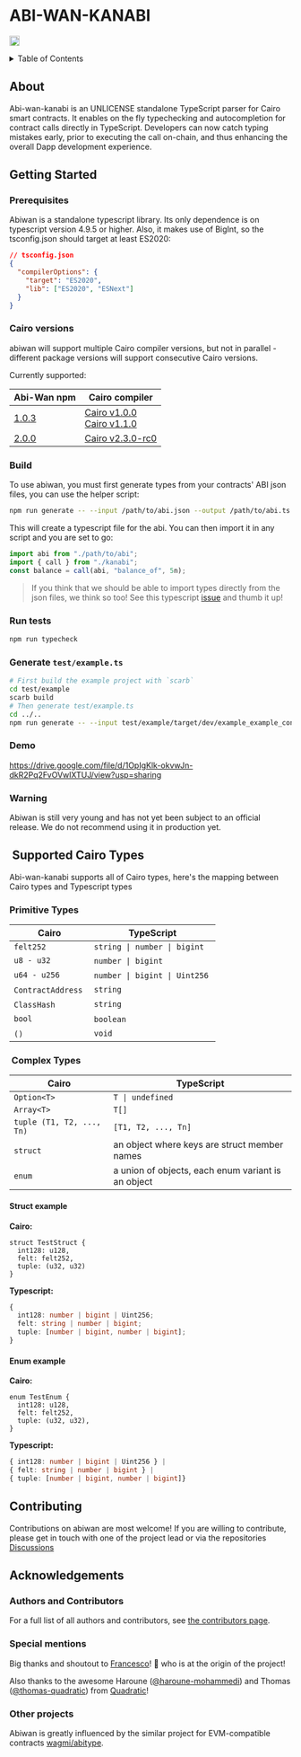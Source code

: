 # ABI-WAN-KANABI

<a href="https://badge.fury.io/js/abi-wan-kanabi"><img src="https://badge.fury.io/js/abi-wan-kanabi.svg" alt="npm version" height="18"></a>

<details>
<summary>Table of Contents</summary>

- [About](#about)
- [Getting Started](#getting-started)
  - [Prerequisites](#prerequisites)
  - [Cairo versions](#cairo-versions)
  - [Build](#build)
  - [Demo](#demo)
  - [Warning](#warning)
- [Supported Cairo Types](#supported-cairo-types)
- [Contributing](#contributing)
- [Authors \& contributors](#authors--contributors)
- [Acknowledgements](#acknowledgements)

</details>

## About

Abi-wan-kanabi is an UNLICENSE standalone TypeScript parser for Cairo smart contracts.
It enables on the fly typechecking and autocompletion for contract calls directly in TypeScript.
Developers can now catch typing mistakes early, prior to executing the call on-chain, and thus enhancing the overall Dapp development experience.

## Getting Started

### Prerequisites

Abiwan is a standalone typescript library. Its only dependence is on typescript version 4.9.5 or higher.
Also, it makes use of BigInt, so the tsconfig.json should target at least ES2020:

```json
// tsconfig.json
{
  "compilerOptions": {
    "target": "ES2020",
    "lib": ["ES2020", "ESNext"]
  }
}
```

### Cairo versions

abiwan will support multiple Cairo compiler versions, but not in parallel - different package versions will support consecutive Cairo versions.

Currently supported:

| Abi-Wan npm                                                   | Cairo compiler                                                                                                                                               |
| ------------------------------------------------------------- | ------------------------------------------------------------------------------------------------------------------------------------------------------------ |
| [1.0.3](https://www.npmjs.com/package/abi-wan-kanabi/v/1.0.3) | [Cairo v1.0.0](https://github.com/starkware-libs/cairo/releases/tag/v1.0.0) <br> [Cairo v1.1.0](https://github.com/starkware-libs/cairo/releases/tag/v1.1.0) |
| [2.0.0](https://www.npmjs.com/package/abi-wan-kanabi/v/2.0.0) | [Cairo v2.3.0-rc0](https://github.com/starkware-libs/cairo/releases/tag/v2.3.0-rc0)                                                                          |

### Build

To use abiwan, you must first generate types from your contracts' ABI json files, you can use the helper script:

```bash
npm run generate -- --input /path/to/abi.json --output /path/to/abi.ts
```

This will create a typescript file for the abi.
You can then import it in any script and you are set to go:

```typescript
import abi from "./path/to/abi";
import { call } from "./kanabi";
const balance = call(abi, "balance_of", 5n);
```

> If you think that we should be able to import types directly from the json files, we think so too!
> See this typescript [issue](https://github.com/microsoft/TypeScript/issues/32063) and thumb it up!

### Run tests

```bash
npm run typecheck
```

### Generate `test/example.ts`

```bash
# First build the example project with `scarb`
cd test/example
scarb build
# Then generate test/example.ts
cd ../..
npm run generate -- --input test/example/target/dev/example_example_contract.contract_class.json --output test/example.ts
```

### Demo

https://drive.google.com/file/d/1OpIgKlk-okvwJn-dkR2Pq2FvOVwlXTUJ/view?usp=sharing

### Warning

Abiwan is still very young and has not yet been subject to an official release. We do not recommend using it in production yet.

##  Supported Cairo Types

Abi-wan-kanabi supports all of Cairo types, here's the mapping between Cairo types and Typescript types

### Primitive Types

| Cairo              | TypeScript                     |
| ------------------ | ------------------------------ |
| `felt252`          | `string \| number \| bigint`   |
| `u8 - u32`         | `number \| bigint`             |
| `u64 - u256`       | `number \| bigint \| Uint256`  |
| `ContractAddress`  | `string`                       |
| `ClassHash`        | `string`                       |
| `bool`             | `boolean`                      |
| `()`               | `void`                         |

###  Complex Types

| Cairo                     | TypeScript                                          |
| ------------------------- | --------------------------------------------------- |
| `Option<T>`               | `T \| undefined`                                    |
| `Array<T>`                | `T[]`                                               |
| `tuple (T1, T2, ..., Tn)` | `[T1, T2, ..., Tn]`                                 |
| `struct`                  | an object where keys are struct member names        |
| `enum`                    | a union of objects, each enum variant is an object  |

#### Struct example

**Cairo:**

```cairo
struct TestStruct {
  int128: u128,
  felt: felt252,
  tuple: (u32, u32)
}
```

**Typescript:**

```typescript
{
  int128: number | bigint | Uint256;
  felt: string | number | bigint;
  tuple: [number | bigint, number | bigint];
}
```

#### Enum example

**Cairo:**

```cairo
enum TestEnum {
  int128: u128,
  felt: felt252,
  tuple: (u32, u32),
}
```

**Typescript:**

```typescript
{ int128: number | bigint | Uint256 } |
{ felt: string | number | bigint } |
{ tuple: [number | bigint, number | bigint]}
```

## Contributing

Contributions on abiwan are most welcome!
If you are willing to contribute, please get in touch with one of the project lead or via the repositories [Discussions](https://github.com/keep-starknet-strange/abi-wan-kanabi/discussions/categories/general)

## Acknowledgements

### Authors and Contributors

For a full list of all authors and contributors, see [the contributors page](https://github.com/keep-starknet-strange/abi-wan-kanabi/contributors).

### Special mentions

Big thanks and shoutout to [Francesco](https://github.com/fracek)! :clap: who is at the origin of the project!

Also thanks to the awesome Haroune ([@haroune-mohammedi](https://github.com/haroune-mohammedi)) and Thomas ([@thomas-quadratic](https://github.com/thomas-quadratic)) from [Quadratic](https://en.quadratic-labs.com/)!

### Other projects

Abiwan is greatly influenced by the similar project for EVM-compatible contracts [wagmi/abitype](https://github.com/wagmi-dev/abitype).
